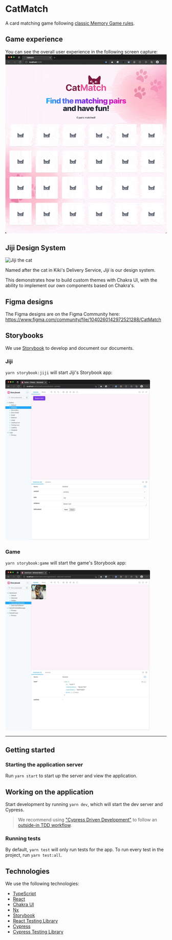 # CatMatch

A card matching game following [classic Memory Game rules](https://www.classicgamesandpuzzles.com/Memory.html).

## Game experience

You can see the overall user experience in the following screen capture:
![Game experience](https://raw.githubusercontent.com/aaronmcadam/cat-match/main/docs/screencap.gif)

## Jiji Design System

<img alt="Jiji the cat" src="http://www.cinemacats.com/wp-content/uploads/movies/kikisdeliveryservice14.jpg" height="150" />

Named after the cat in Kiki's Delivery Service, _Jiji_ is our design system.

This demonstrates how to build custom themes with Chakra UI, with the ability to implement our own components based on Chakra's.

## Figma designs

The Figma designs are on the Figma Community here: https://www.figma.com/community/file/1040260142972521288/CatMatch

## Storybooks

We use [Storybook](https://storybook.js.org/) to develop and document our documents.

### Jiji

`yarn storybook:jiji` will start Jiji's Storybook app:

<img alt="Jiji Storybook" src="https://raw.githubusercontent.com/aaronmcadam/cat-match/main/docs/jiji-storybook.jpg" height="500" />

### Game

`yarn storybook:game` will start the game's Storybook app:

<img alt="Game Storybook" src="https://raw.githubusercontent.com/aaronmcadam/cat-match/main/docs/game-storybook.jpg" height="500" />

---

## Getting started

### Starting the application server

Run `yarn start` to start up the server and view the application.

## Working on the application

Start development by running `yarn dev`, which will start the dev server and Cypress.

> We recommend using ["Cypress Driven Development"](https://egghead.io/lessons/cypress-use-cypress-driven-development-in-order-to-add-a-feature-to-a-react-app) to follow an [outside-in TDD workflow](https://www.codecademy.com/articles/tdd-outside-in).

### Running tests

By default, `yarn test` will only run tests for the app. To run every test in the project, run `yarn test:all`.

## Technologies

We use the following technologies:

- [TypeScript](https://www.typescriptlang.org/)
- [React](https://reactjs.org/)
- [Chakra UI](https://chakra-ui.com/)
- [Nx](https://nx.dev/)
- [Storybook](https://storybook.js.org/)
- [React Testing Library](https://testing-library.com/docs/react-testing-library/intro/)
- [Cypress](https://www.cypress.io/)
- [Cypress Testing Library](https://testing-library.com/docs/cypress-testing-library/intro)
